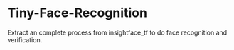# Tiny-Face-Recognition

Extract an complete process from insightface_tf to do face recognition and verification.
